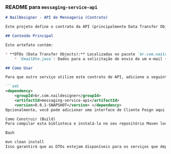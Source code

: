 ###  README para `messaging-service-api`

```markdown
# NailDesigner - API de Mensageria (Contrato)

Este projeto define o contrato da API (principalmente Data Transfer Objects - DTOs) para o `naildesigner-messaging-service`. Ele serve como uma biblioteca compartilhada para garantir que o serviço de mensageria e seus consumidores "falem a mesma língua".

## Conteúdo Principal

Este artefato contém:

* **DTOs (Data Transfer Objects):** Localizadas no pacote `br.com.naildesigner.messaging.api.dto`
    * `EmailDto.java`: Dados para a solicitação de envio de um e-mail (destinatários, assunto, corpo).

## Como Usar

Para que outro serviço utilize este contrato de API, adicione a seguinte dependência ao `pom.xml` do serviço consumidor:

```xml
<dependency>
    <groupId>br.com.naildesigner</groupId>
    <artifactId>messaging-service-api</artifactId>
    <version>0.0.1-SNAPSHOT</version> </dependency>
Opcionalmente, você pode adicionar uma interface de Cliente Feign aqui também, se desejar.

Como Construir (Build)
Para compilar esta biblioteca e instalá-la no seu repositório Maven local (para que outros projetos locais possam usá-la), navegue até a pasta raiz deste projeto e execute:

Bash

mvn clean install
Isso garantirá que as DTOs estejam disponíveis para os serviços que dependem desta API.
